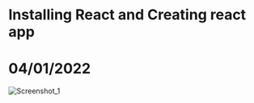 # Installing React and Creating react app 
# 04/01/2022 

![Screenshot_1](https://user-images.githubusercontent.com/82207729/161298490-57ade28b-4561-4167-aab0-49d37d3a09f6.jpg)
